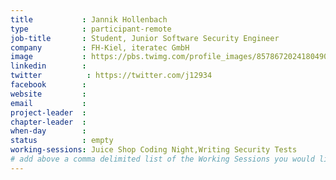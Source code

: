 ```yaml
---
title           : Jannik Hollenbach
type            : participant-remote
job-title       : Student, Junior Software Security Engineer
company         : FH-Kiel, iteratec GmbH
image           : https://pbs.twimg.com/profile_images/857867202418049027/eWAfkD6a.jpg
linkedin        :
twitter          : https://twitter.com/j12934
facebook        :
website         :
email           :
project-leader  :
chapter-leader  :
when-day        :
status          : empty
working-sessions: Juice Shop Coding Night,Writing Security Tests
# add above a comma delimited list of the Working Sessions you would like to attend (use the session's title)
---
```


<!-- put more details about participant here -->
